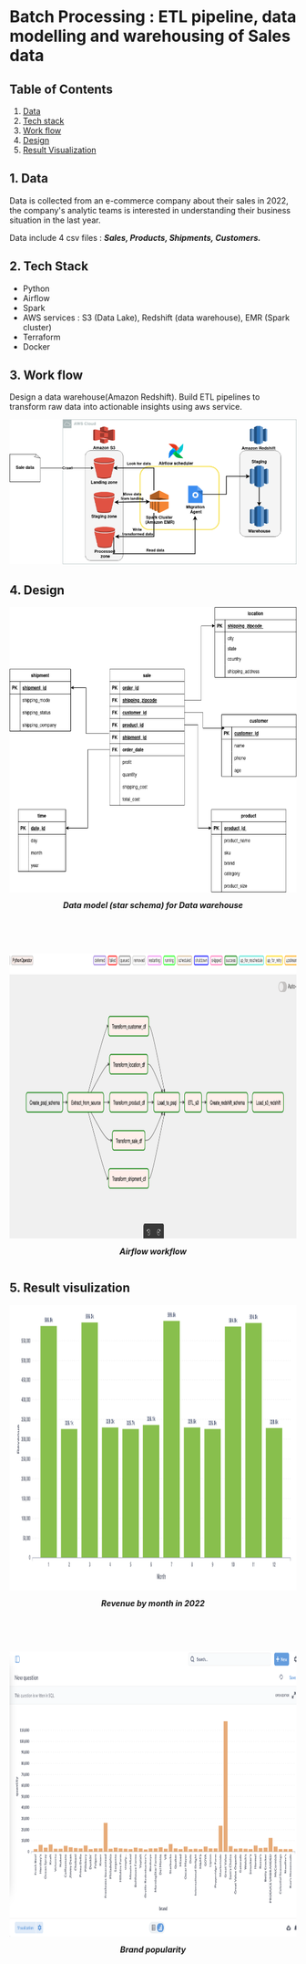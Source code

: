 # Batch Processing : ETL pipeline, data modelling and warehousing of Sales data

## Table of Contents
1. [Data](#1-data)
2. [Tech stack](#2-tech-stackk)
2. [Work flow](#3-work-flow)
3. [Design](#4-design)
4. [Result Visualization](#5-result-visualization)


## 1. Data
Data is collected from an e-commerce company about their sales in 2022, the company's analytic teams is interested in understanding their business situation in the last year.

Data include 4 csv files : <b> <i> Sales, Products, Shipments, Customers. </i> </b>

## 2. Tech Stack
- Python
- Airflow
- Spark
- AWS services : S3 (Data Lake), Redshift (data warehouse), EMR (Spark cluster)
- Terraform 
- Docker

## 3. Work flow 
Design a data warehouse(Amazon Redshift). Build ETL pipelines to transform raw data into actionable insights using aws service.

<img src = assets/work_flow.png alt = "Airflow conceptual view">

## 4. Design 

<div style="display: flex; flex-direction: column;">
  <img src=assets/datawarehouse_design.png alt="Star schema" width="600" height="500">
  <p style="text-align: center;"> <b> <i> Data model (star schema) for Data warehouse </i> </b> </p>
</div>

<br> <br>

<div style="display: flex; flex-direction: column;">
  <img src=assets/airflow_workflow.png alt="Star schema" width="900" height="500">
  <p style="text-align: center;"> <b> <i> Airflow workflow </i> </b> </p>
</div>


## 5. Result visulization

<div style="display: flex; flex-direction: column;">
  <img src=assets/revenue_by_month.png alt="Revenue by month" height="500">
  <p style="text-align: center;"> <b> <i> Revenue by month in 2022 </i> </b> </p>
</div>

<br> <br>
  
<div style="display: flex; flex-direction: column;">
  <img src=assets/brand_popularity.png alt="Brand popularity" height="500">
  <p style="text-align: center;"> <b> <i> Brand popularity </i> </b> </p>
</div>

<br> <br>
  



  

